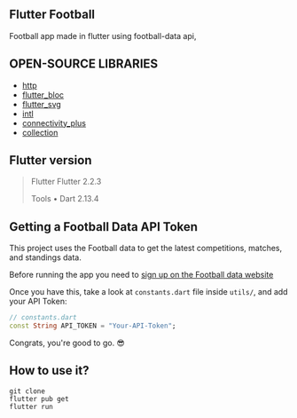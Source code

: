 ## Flutter Football
Football app made in flutter using football-data api, 

## OPEN-SOURCE LIBRARIES
- [http](https://pub.dev/packages/http)
- [flutter_bloc](https://pub.dev/packages/flutter_bloc)
- [flutter_svg](https://pub.dev/packages/flutter_svg)
- [intl](https://pub.dev/packages/intl)
- [connectivity_plus](https://pub.dev/packages/connectivity_plus)
- [collection](https://pub.dev/packages/collection)

## Flutter version
>Flutter Flutter 2.2.3
>
>Tools • Dart 2.13.4

## Getting a Football Data API Token

This project uses the Football data to get the latest competitions, matches, and standings data.

Before running the app you need to [sign up on the Football data website](https://www.football-data.org/)

Once you have this, take a look at `constants.dart` file inside `utils/`, and add your API Token:

```dart
// constants.dart
const String API_TOKEN = "Your-API-Token";
```

Congrats, you're good to go. 😎

## How to use it?

```cli
git clone
flutter pub get
flutter run
```
